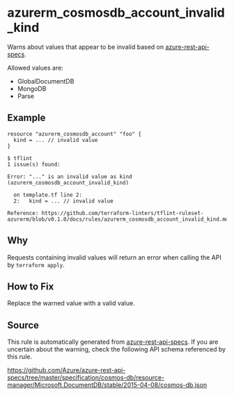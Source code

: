 <!--- This file generated by `tools/apispec-rule-gen/main.go`. DO NOT EDIT --->

# azurerm_cosmosdb_account_invalid_kind

Warns about values that appear to be invalid based on [azure-rest-api-specs](https://github.com/Azure/azure-rest-api-specs).

Allowed values are:
- GlobalDocumentDB
- MongoDB
- Parse

## Example

```hcl
resource "azurerm_cosmosdb_account" "foo" {
  kind = ... // invalid value
}
```

```
$ tflint
1 issue(s) found:

Error: "..." is an invalid value as kind (azurerm_cosmosdb_account_invalid_kind)

  on template.tf line 2:
  2:   kind = ... // invalid value

Reference: https://github.com/terraform-linters/tflint-ruleset-azurerm/blob/v0.1.0/docs/rules/azurerm_cosmosdb_account_invalid_kind.md

```

## Why

Requests containing invalid values will return an error when calling the API by `terraform apply`.

## How to Fix

Replace the warned value with a valid value.

## Source

This rule is automatically generated from [azure-rest-api-specs](https://github.com/Azure/azure-rest-api-specs). If you are uncertain about the warning, check the following API schema referenced by this rule.

https://github.com/Azure/azure-rest-api-specs/tree/master/specification/cosmos-db/resource-manager/Microsoft.DocumentDB/stable/2015-04-08/cosmos-db.json
